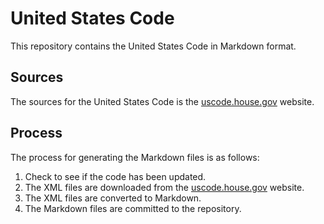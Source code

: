 # United States Code

This repository contains the United States Code in Markdown format.

## Sources

The sources for the United States Code is the [uscode.house.gov](https://uscode.house.gov/download/download.shtml) website.

## Process

The process for generating the Markdown files is as follows:

1. Check to see if the code has been updated.
2. The XML files are downloaded from the [uscode.house.gov](https://uscode.house.gov/download/download.shtml) website.
3. The XML files are converted to Markdown.
4. The Markdown files are committed to the repository.